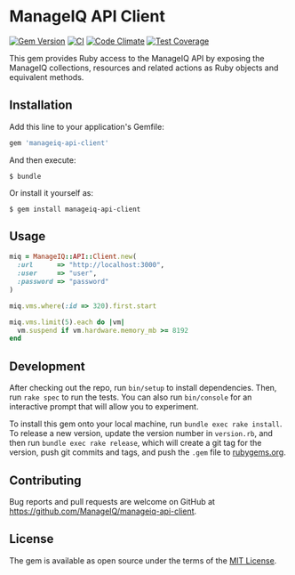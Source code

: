 # ManageIQ API Client

[![Gem Version](https://badge.fury.io/rb/manageiq-api-client.svg)](http://badge.fury.io/rb/manageiq-api-client)
[![CI](https://github.com/ManageIQ/manageiq-api-client/actions/workflows/ci.yaml/badge.svg)](https://github.com/ManageIQ/manageiq-api-client/actions/workflows/ci.yaml)
[![Code Climate](https://codeclimate.com/github/ManageIQ/manageiq-api-client.svg)](https://codeclimate.com/github/ManageIQ/manageiq-api-client)
[![Test Coverage](https://codeclimate.com/github/ManageIQ/manageiq-api-client/badges/coverage.svg)](https://codeclimate.com/github/ManageIQ/manageiq-api-client/coverage)

This gem provides Ruby access to the ManageIQ API by exposing the ManageIQ
collections, resources and related actions as Ruby objects and equivalent methods.

## Installation

Add this line to your application's Gemfile:

```ruby
gem 'manageiq-api-client'
```

And then execute:

    $ bundle

Or install it yourself as:

    $ gem install manageiq-api-client

## Usage

```ruby
miq = ManageIQ::API::Client.new(
  :url      => "http://localhost:3000",
  :user     => "user",
  :password => "password"
)

miq.vms.where(:id => 320).first.start

miq.vms.limit(5).each do |vm|
  vm.suspend if vm.hardware.memory_mb >= 8192
end
```

## Development

After checking out the repo, run `bin/setup` to install dependencies. Then, run `rake spec` to run the tests. You can also run `bin/console` for an interactive prompt that will allow you to experiment.

To install this gem onto your local machine, run `bundle exec rake install`. To release a new version, update the version number in `version.rb`, and then run `bundle exec rake release`, which will create a git tag for the version, push git commits and tags, and push the `.gem` file to [rubygems.org](https://rubygems.org).

## Contributing

Bug reports and pull requests are welcome on GitHub at https://github.com/ManageIQ/manageiq-api-client.

## License

The gem is available as open source under the terms of the [MIT License](http://opensource.org/licenses/MIT).

